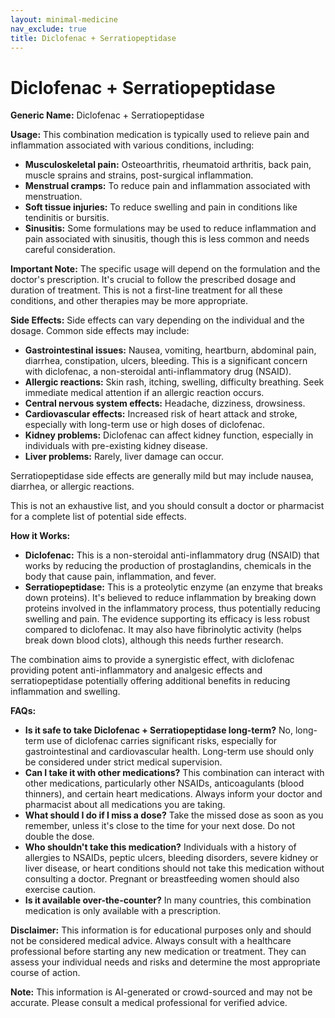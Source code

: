 ```yaml
---
layout: minimal-medicine
nav_exclude: true
title: Diclofenac + Serratiopeptidase
---
```


# Diclofenac + Serratiopeptidase

**Generic Name:** Diclofenac + Serratiopeptidase

**Usage:** This combination medication is typically used to relieve pain and inflammation associated with various conditions, including:

* **Musculoskeletal pain:**  Osteoarthritis, rheumatoid arthritis, back pain, muscle sprains and strains, post-surgical inflammation.
* **Menstrual cramps:** To reduce pain and inflammation associated with menstruation.
* **Soft tissue injuries:** To reduce swelling and pain in conditions like tendinitis or bursitis.
* **Sinusitis:** Some formulations may be used to reduce inflammation and pain associated with sinusitis, though this is less common and needs careful consideration.

**Important Note:**  The specific usage will depend on the formulation and the doctor's prescription.  It's crucial to follow the prescribed dosage and duration of treatment.  This is not a first-line treatment for all these conditions, and other therapies may be more appropriate.

**Side Effects:**  Side effects can vary depending on the individual and the dosage. Common side effects may include:

* **Gastrointestinal issues:**  Nausea, vomiting, heartburn, abdominal pain, diarrhea, constipation, ulcers, bleeding.  This is a significant concern with diclofenac, a non-steroidal anti-inflammatory drug (NSAID).
* **Allergic reactions:**  Skin rash, itching, swelling, difficulty breathing.  Seek immediate medical attention if an allergic reaction occurs.
* **Central nervous system effects:**  Headache, dizziness, drowsiness.
* **Cardiovascular effects:** Increased risk of heart attack and stroke, especially with long-term use or high doses of diclofenac.
* **Kidney problems:**  Diclofenac can affect kidney function, especially in individuals with pre-existing kidney disease.
* **Liver problems:**  Rarely, liver damage can occur.

Serratiopeptidase side effects are generally mild but may include nausea, diarrhea, or allergic reactions.

This is not an exhaustive list, and you should consult a doctor or pharmacist for a complete list of potential side effects.


**How it Works:**

* **Diclofenac:** This is a non-steroidal anti-inflammatory drug (NSAID) that works by reducing the production of prostaglandins, chemicals in the body that cause pain, inflammation, and fever.
* **Serratiopeptidase:** This is a proteolytic enzyme (an enzyme that breaks down proteins).  It's believed to reduce inflammation by breaking down proteins involved in the inflammatory process, thus potentially reducing swelling and pain.  The evidence supporting its efficacy is less robust compared to diclofenac.  It may also have fibrinolytic activity (helps break down blood clots), although this needs further research.

The combination aims to provide a synergistic effect, with diclofenac providing potent anti-inflammatory and analgesic effects and serratiopeptidase potentially offering additional benefits in reducing inflammation and swelling.


**FAQs:**

* **Is it safe to take Diclofenac + Serratiopeptidase long-term?**  No, long-term use of diclofenac carries significant risks, especially for gastrointestinal and cardiovascular health.  Long-term use should only be considered under strict medical supervision.
* **Can I take it with other medications?**  This combination can interact with other medications, particularly other NSAIDs, anticoagulants (blood thinners), and certain heart medications.  Always inform your doctor and pharmacist about all medications you are taking.
* **What should I do if I miss a dose?**  Take the missed dose as soon as you remember, unless it's close to the time for your next dose. Do not double the dose.
* **Who shouldn't take this medication?**  Individuals with a history of allergies to NSAIDs, peptic ulcers, bleeding disorders, severe kidney or liver disease, or heart conditions should not take this medication without consulting a doctor. Pregnant or breastfeeding women should also exercise caution.
* **Is it available over-the-counter?**  In many countries, this combination medication is only available with a prescription.


**Disclaimer:** This information is for educational purposes only and should not be considered medical advice. Always consult with a healthcare professional before starting any new medication or treatment. They can assess your individual needs and risks and determine the most appropriate course of action.


**Note:** This information is AI-generated or crowd-sourced and may not be accurate. Please consult a medical professional for verified advice.
